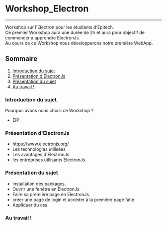 # Workshop_Electron
***
Workshop sur l'Electron pour les étudiants d'Epitech.<br>
Ce premier Workshop aura une durée de 2h et aura pour objectif de commencer à apprendre ElectronJs.<br>
Au cours de ce Workshop nous développerons notre première WebApp.


## Sommaire
1. [Introduction du sujet](#intro)
2. [Présentation d'ElectronJs](#pres)
3. [Présentation du sujet](#sujet)
4. [Au travail !](#workshop)

<a name="intro"></a>
### Introduction du sujet

Pourquoi avons nous choisi ce Workshop ?
* EIP

<a name="pres"></a>
### Présentation d'ElectronJs
* https://www.electronjs.org/
* Les technologies utilisées
* Les avantages d'ElectronJs
* les entreprises utilisants ElectronJs

<a name="sujet"></a>
### Présentation du sujet
* installation des packages.
* Ouvrir une fenêtre en ElectronJs.
* Faire sa première page en ElectronJs.
* créer une page de login et accéder à la première page faite.
* Appliquer du css.

<a name="workshop"></a>
### Au travail !
